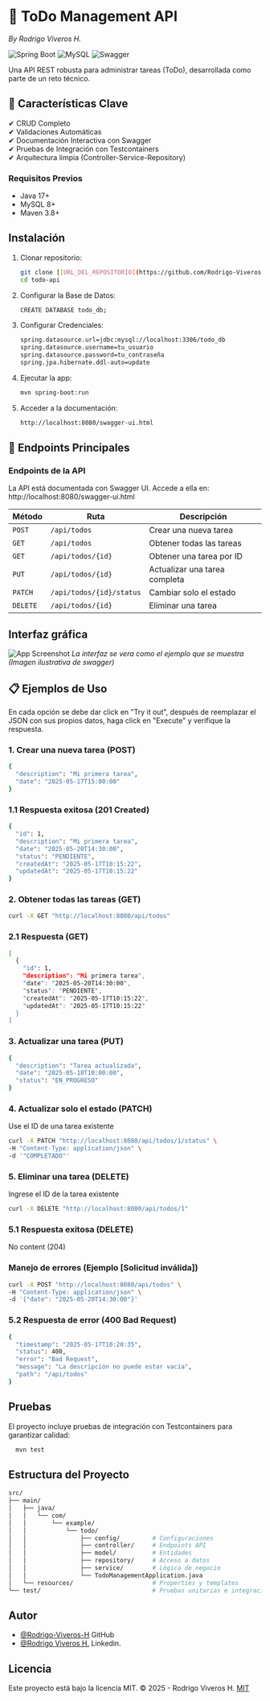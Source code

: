 # 📝 ToDo Management API
_By Rodrigo Viveros H._

![Spring Boot](https://img.shields.io/badge/Spring_Boot-3.3.11-green)
![MySQL](https://img.shields.io/badge/MySQL-8.0-blue)
![Swagger](https://img.shields.io/badge/Swagger-2.5.0-%2385EA2D)

Una API REST robusta para administrar tareas (ToDo), desarrollada como parte de un reto técnico.

## 📌 Características Clave
✔ CRUD Completo  
✔ Validaciones Automáticas  
✔ Documentación Interactiva con Swagger  
✔ Pruebas de Integración con Testcontainers  
✔ Arquitectura limpia (Controller-Service-Repository)

### Requisitos Previos
- Java 17+
- MySQL 8+
- Maven 3.8+



## Instalación

1. Clonar repositorio:
   ```bash
   git clone [[URL_DEL_REPOSITORIO](https://github.com/Rodrigo-Viveros-H/ToDo-Management-API.git)]
   cd todo-api
   ```
2. Configurar la Base de Datos:
   ```bash
   CREATE DATABASE todo_db;
   ```
3. Configurar Credenciales:
   ```bash
   spring.datasource.url=jdbc:mysql://localhost:3306/todo_db
   spring.datasource.username=tu_usuario
   spring.datasource.password=tu_contraseña
   spring.jpa.hibernate.ddl-auto=update
   ```

4. Ejecutar la app:
   ```bash
   mvn spring-boot:run
   ```  

5. Acceder a la documentación:
   ```bash
   http://localhost:8080/swagger-ui.html
   ```

## 🔌 Endpoints Principales
### Endpoints de la API
La API está documentada con Swagger UI. Accede a ella en:
http://localhost:8080/swagger-ui.html

| Método  | Ruta                         | Descripción                |
|---------|------------------------------|----------------------------|
| `POST`  | `/api/todos`                 | Crear una nueva tarea      |
| `GET`   | `/api/todos`                 | Obtener todas las tareas   |
| `GET`   | `/api/todos/{id}`            | Obtener una tarea por ID   |
| `PUT`   | `/api/todos/{id}`            | Actualizar una tarea completa |
| `PATCH` | `/api/todos/{id}/status`     | Cambiar solo el estado     |
| `DELETE`| `/api/todos/{id}`            | Eliminar una tarea         |


## Interfaz gráfica

![App Screenshot](https://velog.velcdn.com/images/97gkswn/post/ab88c560-8a10-4a8d-8fcf-78720cc8c605/image.png)
_La interfaz se vera como el ejemplo que se muestra (Imagen ilustrativa de swagger)_

## 📋 Ejemplos de Uso
En cada opción se debe dar click en "Try it out", después de reemplazar el JSON con sus propios datos, haga click en "Execute" y verifique la respuesta.

### 1. Crear una nueva tarea (POST)
```bash
{
  "description": "Mi primera tarea",
  "date": "2025-05-17T15:00:00"
}
```

### 1.1 Respuesta exitosa (201 Created)
```bash
{
  "id": 1,
  "description": "Mi primera tarea",
  "date": "2025-05-20T14:30:00",
  "status": "PENDIENTE",
  "createdAt": "2025-05-17T10:15:22",
  "updatedAt": "2025-05-17T10:15:22"
}
```

### 2. Obtener todas las tareas (GET)
```bash
curl -X GET "http://localhost:8080/api/todos"
```

### 2.1 Respuesta (GET)
```bash
[
  {
    "id": 1,
    "description": "Mi primera tarea",
    "date": "2025-05-20T14:30:00",
    "status": "PENDIENTE",
    "createdAt": "2025-05-17T10:15:22",
    "updatedAt": "2025-05-17T10:15:22"
  }
]
```

### 3. Actualizar una tarea (PUT)
```bash
{
  "description": "Tarea actualizada",
  "date": "2025-05-18T10:00:00",
  "status": "EN_PROGRESO"
}
```

### 4. Actualizar solo el estado (PATCH)
Use el ID de una tarea existente
```bash
curl -X PATCH "http://localhost:8080/api/todos/1/status" \
-H "Content-Type: application/json" \
-d '"COMPLETADO"'
```

### 5. Eliminar una tarea (DELETE)
Ingrese el ID de la tarea existente
```bash
curl -X DELETE "http://localhost:8080/api/todos/1"
```

### 5.1 Respuesta exitosa (DELETE)
No content (204)

### Manejo de errores (Ejemplo [Solicitud inválida])
```bash
curl -X POST "http://localhost:8080/api/todos" \
-H "Content-Type: application/json" \
-d '{"date": "2025-05-20T14:30:00"}'
```

### 5.2 Respuesta de error (400 Bad Request)
```bash
{
  "timestamp": "2025-05-17T10:20:35",
  "status": 400,
  "error": "Bad Request",
  "message": "La descripción no puede estar vacía",
  "path": "/api/todos"
}
```

## Pruebas

El proyecto incluye pruebas de integración con Testcontainers para garantizar calidad:

```bash
  mvn test 
```

## Estructura del Proyecto

```bash
src/
├── main/
│   ├── java/
│   │   └── com/
│   │       └── example/
│   │           └── todo/
│   │               ├── config/         # Configuraciones
│   │               ├── controller/     # Endpoints API
│   │               ├── model/          # Entidades
│   │               ├── repository/     # Acceso a datos
│   │               ├── service/        # Lógica de negocio
│   │               └── TodoManagementApplication.java
│   └── resources/                      # Properties y templates
└── test/                               # Pruebas unitarias e integración
```

## Autor

- [@Rodrigo-Viveros-H](https://github.com/Rodrigo-Viveros-H) GitHub
- [@Rodrigo Viveros H.](https://www.linkedin.com/in/rodrigo-viveros-h/) Linkedin.


## Licencia
Este proyecto está bajo la licencia MIT.
© 2025 - Rodrigo Viveros H.
[MIT](https://choosealicense.com/licenses/mit/)
